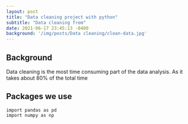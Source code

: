 ```yaml
---
layout: post
title: "Data cleaning project with python"
subtitle: "Data cleaning from"
date: 2021-06-17 23:45:13 -0400
background: '/img/posts/Data cleaning/clean-data.jpg'
---
```


## Background
Data cleaning is the most time consuming part of the data analysis. As it takes about 80% of the total time

## Packages we use
```
import pandas as pd
import numpy as np
```

